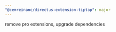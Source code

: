 ```yaml
---
"@cemreinanc/directus-extension-tiptap": major
---
```


remove pro extensions, upgrade dependencies
